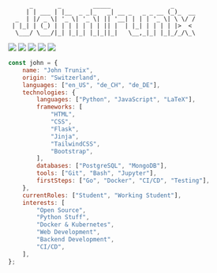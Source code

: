 ```text
      _       _         _____                 _
     | | ___ | |__  _ _|_   _| __ _   _ _ __ (_)_  __
  _  | |/ _ \| '_ \| '_ \| || '__| | | | '_ \| \ \/ /
 | |_| | (_) | | | | | | | || |  | |_| | | | | |>  <
  \___/ \___/|_| |_|_| |_|_||_|   \__,_|_| |_|_/_/\_\
```

![](https://komarev.com/ghpvc/?username=JohnTrunix&color=blueviolet&style=flat-square&label=Profile+Views)
![](https://img.shields.io/github/followers/JohnTrunix?color=blueviolet&label=Followers&style=flat-square)
![](https://img.shields.io/github/stars/JohnTrunix?color=blueviolet&label=Stars&style=flat-square)
[![](https://img.shields.io/badge/linkedin-%230077B5.svg?style=flat-square&logo=linkedin&logoColor=white)](https://www.linkedin.com/in/john-truninger/)
[![](https://img.shields.io/badge/website-%2312100E.svg?style=flat-square&logo=gitbook&logoColor=white)](https://johntrunix.github.io/brain-cache)

```js
const john = {
    name: "John Trunix",
    origin: "Switzerland",
    languages: ["en_US", "de_CH", "de_DE"],
    technologies: {
        languages: ["Python", "JavaScript", "LaTeX"],
        frameworks: [
            "HTML",
            "CSS",
            "Flask",
            "Jinja",
            "TailwindCSS",
            "Bootstrap",
        ],
        databases: ["PostgreSQL", "MongoDB"],
        tools: ["Git", "Bash", "Jupyter"],
        firstSteps: ["Go", "Docker", "CI/CD", "Testing"],
    },
    currentRoles: ["Student", "Working Student"],
    interests: [
        "Open Source",
        "Python Stuff",
        "Docker & Kubernetes",
        "Web Development",
        "Backend Development",
        "CI/CD",
    ],
};
```
